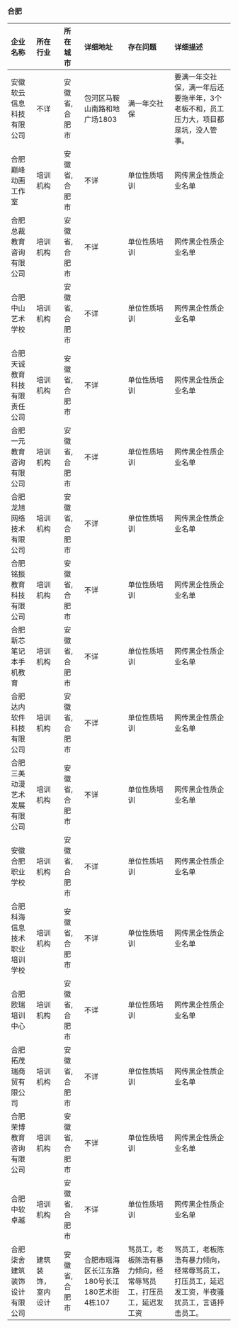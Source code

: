 ### 合肥
| 企业名称 | 所在行业 | 所在城市 | 详细地址 | 存在问题 | 详细描述 |
| :----- | :------ | :------ | :------ | :----- | :------ |
安徽软云信息科技有限公司|不详|安徽省,合肥市|包河区马鞍山南路和地广场1803|满一年交社保| 要满一年交社保，满一年后还要拖半年，3个老板不和，员工压力大，项目都是坑，没人管事。
合肥巅峰动画工作室|培训机构|安徽省,合肥市|不详|单位性质培训|网传黑企性质企业名单
合肥总裁教育咨询有限公司|培训机构|安徽省,合肥市|不详|单位性质培训|网传黑企性质企业名单
合肥中山艺术学校|培训机构|安徽省,合肥市|不详|单位性质培训|网传黑企性质企业名单
合肥天诚教育科技有限责任公司|培训机构|安徽省,合肥市|不详|单位性质培训|网传黑企性质企业名单
合肥一元教育咨询有限公司|培训机构|安徽省,合肥市|不详|单位性质培训|网传黑企性质企业名单
合肥龙旭网络技术有限公司|培训机构|安徽省,合肥市|不详|单位性质培训|网传黑企性质企业名单
合肥铭振教育科技有限公司 |培训机构|安徽省,合肥市|不详|单位性质培训|网传黑企性质企业名单
合肥新芯笔记本手机教育 |培训机构|安徽省,合肥市|不详|单位性质培训|网传黑企性质企业名单
合肥达内软件科技有限公司|培训机构|安徽省,合肥市|不详|单位性质培训|网传黑企性质企业名单
合肥三美动漫艺术发展有限公司|培训机构|安徽省,合肥市|不详|单位性质培训|网传黑企性质企业名单
安徽合肥职业学校   |培训机构|安徽省,合肥市|不详|单位性质培训|网传黑企性质企业名单
合肥科海信息技术职业培训学校|培训机构|安徽省,合肥市|不详|单位性质培训|网传黑企性质企业名单
合肥欧瑞培训中心|培训机构|安徽省,合肥市|不详|单位性质培训|网传黑企性质企业名单
合肥拓茂瑞商贸有限公司 |培训机构|安徽省,合肥市|不详|单位性质培训|网传黑企性质企业名单
合肥荣博教育咨询有限公司|培训机构|安徽省,合肥市|不详|单位性质培训|网传黑企性质企业名单
合肥中软卓越 |培训机构|安徽省,合肥市|不详|单位性质培训|网传黑企性质企业名单
合肥柒舍建筑装饰设计有限公司 |建筑装饰，室内设计|安徽省,合肥市|合肥市瑶海区长江东路180号长江180艺术街4栋107|骂员工，老板陈浩有暴力倾向，经常辱骂员工，打压员工，延迟发工资|骂员工，老板陈浩有暴力倾向，经常辱骂员工，打压员工，延迟发工资，半夜骚扰员工，言语抨击员工。

